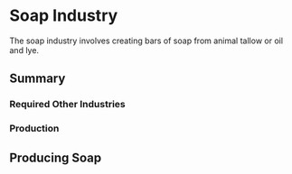 # Soap Industry

The soap industry involves creating bars of soap from animal tallow or oil and lye.

## Summary

### Required Other Industries

### Production

## Producing Soap
